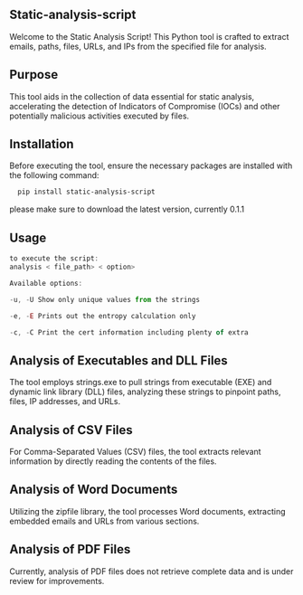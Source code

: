 
## Static-analysis-script 
Welcome to the Static Analysis Script! This Python tool is crafted to extract emails, paths, files, URLs, and IPs from the specified file for analysis.
## Purpose
This tool aids in the collection of data essential for static analysis, accelerating the detection of Indicators of Compromise (IOCs) and other potentially malicious activities executed by files.
## Installation

Before executing the tool, ensure the necessary packages are installed with the following command:

```bash
  pip install static-analysis-script
```
please make sure to download the latest version, currently 0.1.1
    
## Usage

```javascript
to execute the script:
analysis < file_path> < option>

Available options:

-u, -U Show only unique values from the strings

-e, -E Prints out the entropy calculation only

-c, -C Print the cert information including plenty of extra
```


## Analysis of Executables and DLL Files
The tool employs strings.exe to pull strings from executable (EXE) and dynamic link library (DLL) files, analyzing these strings to pinpoint paths, files, IP addresses, and URLs.
## Analysis of CSV Files
For Comma-Separated Values (CSV) files, the tool extracts relevant information by directly reading the contents of the files.
## Analysis of Word Documents
Utilizing the zipfile library, the tool processes Word documents, extracting embedded emails and URLs from various sections.
## Analysis of PDF Files

Currently, analysis of PDF files does not retrieve complete data and is under review for improvements.
